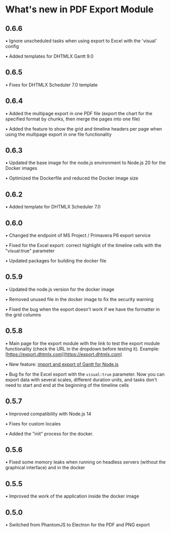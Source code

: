 What's new in PDF Export Module
================================

## 0.6.6

• Ignore unscheduled tasks when using export to Excel with the 'visual' config

• Added templates for DHTMLX Gantt 9.0

## 0.6.5

• Fixes for DHTMLX Scheduler 7.0 template

## 0.6.4

• Added the multipage export in one PDF file (export the chart for the specified format by chunks, then merge the pages into one file)

• Added the feature to show the grid and timeline headers per page when using the multipage export in one file functionality

## 0.6.3

• Updated the base image for the node.js environment to Node.js 20 for the Docker images

• Optimized the Dockerfile and reduced the Docker image size

## 0.6.2

• Added template for DHTMLX Scheduler 7.0

## 0.6.0

• Changed the endpoint of MS Project / Primavera P6 export service

• Fixed for the Excel export: correct highlight of the timeline cells with the "visual:true" parameter

• Updated packages for building the docker file

## 0.5.9

• Updated the node.js version for the docker image

• Removed unused file in the docker image to fix the security warning

• Fixed the bug when the export doesn't work if we have the formatter in the grid columns

## 0.5.8

• Main page for the export module with the link to test the export module functionality (check the URL in the dropdown before testing it).
Example: [https://export.dhtmlx.com](https://export.dhtmlx.com)

• New feature: [import and export of Gantt for Node.js](desktop/export_nodejs.md)

• Bug fix for the Excel export with the `visual:true` parameter. Now you can export data with several scales, 
different duration units, and tasks don't need to start and end at the beginning of the timeline cells

## 0.5.7

• Improved compatibility with Node.js 14

• Fixes for custom locales

• Added the "init" process for the docker.

## 0.5.6

• Fixed some memory leaks when running on headless servers (without the graphical interface) and in the docker

## 0.5.5

• Improved the work of the application inside the docker image

## 0.5.0

• Switched from PhantomJS to Electron for the PDF and PNG export